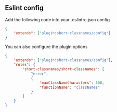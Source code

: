 ## Eslint config

Add the following code into your .eslintrc.json config

```json
{
    "extends": ["plugin:short-classnames/config"]
}
```

You can also configure the plugin options

```json
{
    "extends": ["plugin:short-classnames/config"],
    "rules": {
        "short-classnames/short-classnames": [
            "error",
            {
                "maxClassNameCharacters": 100,
                "functionName": "classNames"
            }
        ]
    }
}
```
